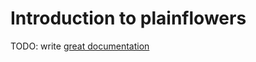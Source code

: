 # Introduction to plainflowers

TODO: write [great documentation](http://jacobian.org/writing/what-to-write/)
